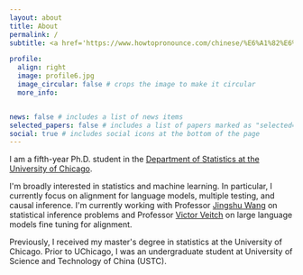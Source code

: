 ```yaml
---
layout: about
title: About
permalink: /
subtitle: <a href='https://www.howtopronounce.com/chinese/%E6%A1%82%E6%9E%97/24996575'>How to pronounce in Chinese?</a>

profile:
  align: right
  image: profile6.jpg
  image_circular: false # crops the image to make it circular
  more_info:


news: false # includes a list of news items
selected_papers: false # includes a list of papers marked as "selected={true}"
social: true # includes social icons at the bottom of the page
---
```


I am a fifth-year Ph.D. student in the [Department of Statistics at the University of Chicago](https://stat.uchicago.edu/).

I'm broadly interested in statistics and machine learning. In particular, I currently focus on alignment for language models, multiple testing, and causal inference. I'm currently working with Professor [Jingshu Wang](https://jingshuw.org/) on statistical inference problems and Professor [Victor Veitch](http://victorveitch.com/) on large language models fine tuning for alignment.
 
Previously, I received my master's degree in statistics at the University of Chicago. Prior to UChicago, I was an undergraduate student at University of Science and Technology of China (USTC).
